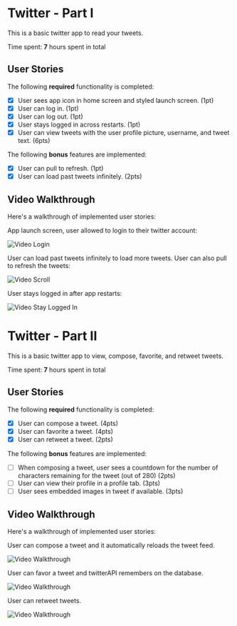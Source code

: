 # Twitter - Part I

This is a basic twitter app to read your tweets.

Time spent: **7** hours spent in total

## User Stories

The following **required** functionality is completed:

- [x] User sees app icon in home screen and styled launch screen. (1pt)
- [x] User can log in. (1pt)
- [x] User can log out. (1pt)
- [x] User stays logged in across restarts. (1pt)
- [x] User can view tweets with the user profile picture, username, and tweet text. (6pts)

The following **bonus** features are implemented:

- [x] User can pull to refresh. (1pt)
- [x] User can load past tweets infinitely. (2pts)

## Video Walkthrough

Here's a walkthrough of implemented user stories:

App launch screen, user allowed to login to their twitter account:

<img src='https://media1.giphy.com/media/x80XGoTzVblmvvYR0q/giphy.gif?cid=790b7611b726463915680d3fb2fc9a371b90181dd707a3b6&rid=giphy.gif&ct=g' title='Login' width='' alt='Video Login' />

User can load past tweets infinitely to load more tweets. User can also pull to refresh the tweets:

<img src='https://media3.giphy.com/media/3BQgO08cjbV1oQvSTn/giphy.gif?cid=790b7611adfc670f08a112e67a9ac456c93470054d4a4a4c&rid=giphy.gif&ct=g' title='Scrolling' width='' alt='Video Scroll' />

User stays logged in after app restarts:

<img src='https://media3.giphy.com/media/tuqqrA6y3F5YpTG3Yt/giphy.gif?cid=790b761110d170b2bcae7838cbd40833bcdab81049d1f7aa&rid=giphy.gif&ct=g' title='stay logged in' width='' alt='Video Stay Logged In' />

# Twitter - Part II

This is a basic twitter app to view, compose, favorite, and retweet tweets.

Time spent: **7** hours spent in total

## User Stories

The following **required** functionality is completed:

- [x] User can compose a tweet. (4pts)
- [x] User can favorite a tweet. (4pts)
- [x] User can retweet a tweet. (2pts)

The following **bonus** features are implemented:

- [ ] When composing a tweet, user sees a countdown for the number of characters remaining for the tweet (out of 280) (2pts)
- [ ] User can view their profile in a profile tab. (3pts)
- [ ] User sees embedded images in tweet if available. (3pts)

## Video Walkthrough

Here's a walkthrough of implemented user stories:

User can compose a tweet and it automatically reloads the tweet feed.

<img src='https://media4.giphy.com/media/nWNNP3kGhvQ7tz8imU/giphy.gif?cid=790b7611fedc44b85601b081de5a41e56b7d25d4557820ab&rid=giphy.gif&ct=g' title='Video Walkthrough' width='' alt='Video Walkthrough' />

User can favor a tweet and twitterAPI remembers on the database.

<img src='https://media4.giphy.com/media/GOkrNEHVgiwGJp2MDe/giphy.gif?cid=790b7611d8f49b5c3016b500007960f33e5061602c424938&rid=giphy.gif&ct=g' title='Video Walkthrough' width='' alt='Video Walkthrough' />

User can retweet tweets.

<img src='https://media0.giphy.com/media/G16fqS0GZNOySyWLH6/giphy.gif?cid=790b7611c65432497188b6467b26b03f52d3598a760f680a&rid=giphy.gif&ct=g' title='Video Walkthrough' width='' alt='Video Walkthrough' />


